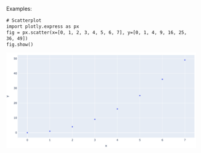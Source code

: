 
Examples:

```python3
# Scatterplot
import plotly.express as px
fig = px.scatter(x=[0, 1, 2, 3, 4, 5, 6, 7], y=[0, 1, 4, 9, 16, 25, 36, 49])
fig.show()
```

<img src="./images/plotly_scatterplot.png" width="600px">
